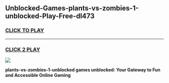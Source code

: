 
## Unblocked-Games-plants-vs-zombies-1-unblocked-Play-Free-dl473
<h3>
<a href="https://premium76.site?title=plants-vs-zombies-1-unblocked&ref=23A">CLICK TO PLAY</a></h3>
<hr>

<h3>
<a href="https://premium76.site?title=plants-vs-zombies-1-unblocked&ref=23A">CLICK 2 PLAY</a>
  
</h3>

<a href="https://premium76.site?title=plants-vs-zombies-1-unblocked&ref=23A"><img src="https://clearcache.store/games.png"></a>


**plants-vs-zombies-1-unblocked games unblocked: Your Gateway to Fun and Accessible Online Gaming**
